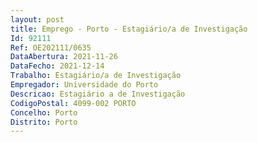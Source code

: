 ```yaml
--- 
layout: post
title: Emprego - Porto - Estagiário/a de Investigação
Id: 92111
Ref: OE202111/0635
DataAbertura: 2021-11-26
DataFecho: 2021-12-14
Trabalho: Estagiário/a de Investigação
Empregador: Universidade do Porto
Descricao: Estagiário a de Investigação
CodigoPostal: 4099-002 PORTO
Concelho: Porto
Distrito: Porto
--- 
```

